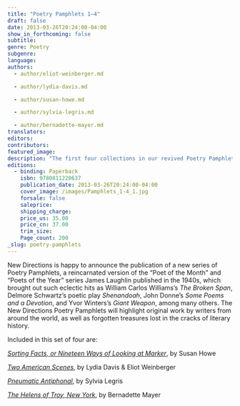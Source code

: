 ```yaml
---
title: "Poetry Pamphlets 1–4"
draft: false
date: 2013-03-26T20:24:00-04:00
show_in_forthcoming: false
subtitle:
genre: Poetry
subgenre:
language:
authors:
  - author/eliot-weinberger.md

  - author/lydia-davis.md

  - author/susan-howe.md

  - author/sylvia-legris.md

  - author/bernadette-mayer.md
translators:
editors:
contributors:
featured_image:
description: "The first four collections in our revived Poetry Pamphlet series in one package at a bargain price "
editions:
  - binding: Paperback
    isbn: 9780811220637
    publication_date: 2013-03-26T20:24:00-04:00
    cover_image: /images/Pamphlets_1-4_1.jpg
    forsale: false
    saleprice:
    shipping_charge:
    price_us: 35.00
    price_cn: 37.00
    trim_size:
    Page_count: 200
_slug: poetry-pamphlets
---
```


New Directions is happy to announce the publication of a new series of Poetry Pamphlets, a reincarnated version of the “Poet of the Month” and “Poets of the Year” series James Laughlin published in the 1940s, which brought out such eclectic hits as William Carlos Williams’s _The Broken Span_, Delmore Schwartz’s poetic play _Shenandoah_, John Donne’s _Some Poems and a Devotion_, and Yvor Winters’s _Giant Weapon_, among many others. The New Directions Poetry Pamphlets will highlight original work by writers from around the world, as well as forgotten treasures lost in the cracks of literary history.

Included in this set of four are:

[_Sorting Facts, or Nineteen Ways of Looking at Marker_](http://ndbooks.com/book/sorting-facts-or-nineteen-ways-of-looking-at-marker), by Susan Howe

[_Two American Scenes_](http://ndbooks.com/book/two-american-scenes-our-village-a-journey-on-the-colorado-river), by Lydia Davis & Eliot Weinberger

[_Pneumatic Antiphonal_](http://ndbooks.com/book/pneumatic-antiphonal), by Sylvia Legris

[_The Helens of Troy, New York_](http://ndbooks.com/book/the-helens-of-troy-new-york), by Bernadette Mayer

